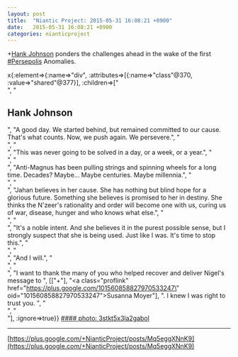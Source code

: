 ```yaml
---
layout: post
title:  "Niantic Project: 2015-05-31 16:08:21 +0900"
date:   2015-05-31 16:08:21 +0900
categories: nianticproject
---
```

+[Hank Johnson](https://plus.google.com/117792105926525258257 "") ponders the challenges ahead in the wake of the first [#Persepolis](https://plus.google.com/s/%23Persepolis "") Anomalies.

x{:element=>{:name=>"div", :attributes=>[{:name=>"class"@370, :value=>"shared"@377}], :children=>["<br />", "<h2>Hank Johnson</h2>", "A good day. We started behind, but remained committed to our cause. That's what counts. Now, we push again. We persevere.", "<br />", "<br />", "This was never going to be solved in a day, or a week, or a year.", "<br />", "<br />", "Anti-Magnus has been pulling strings and spinning wheels for a long time. Decades? Maybe... Maybe centuries. Maybe millennia.", "<br />", "<br />", "Jahan believes in her cause. She has nothing but blind hope for a glorious future. Something she believes is promised to her in destiny. She thinks the N'zeer's rationality and order will become one with us, curing us of war, disease, hunger and who knows what else.", "<br />", "<br />", "It's a noble intent. And she believes it in the purest possible sense, but I strongly suspect that she is being used. Just like I was. It's time to stop this.", "<br />", "<br />", "And I will.", "<br />", "<br />", "I want to thank the many of you who helped recover and deliver Nigel's message to ", [["+"], "<a class=\"proflink\" href=\"https://plus.google.com/101560858827970533247\" oid=\"101560858827970533247\">Susanna Moyer</a>"], ". I knew I was right to trust you. ", "<br />", "<br />"], :ignore=>true}}
[#### photo: 3stkt5x3la2gabol](https://lh3.googleusercontent.com/-CnbR7UjfqV0/VWqyEapAqQI/AAAAAAAAC3E/k54CGkIo4yo/w800-h800/Enlightened.jpg "")
- - -
[https://plus.google.com/+NianticProject/posts/Mq5eggXNnK9](https://plus.google.com/+NianticProject/posts/Mq5eggXNnK9)
